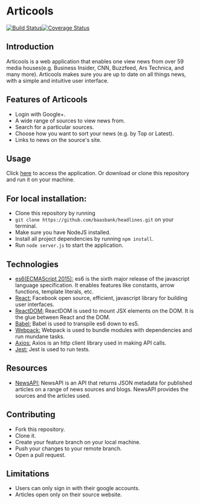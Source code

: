 # Articools

[![Build Status](https://travis-ci.org/baasbank/headlines.svg?branch=cleanup)](https://travis-ci.org/baasbank/headlines)[![Coverage Status](https://coveralls.io/repos/github/baasbank/headlines/badge.svg?branch=authentication)](https://coveralls.io/github/baasbank/headlines?branch=testing)

## Introduction

Articools is a web application that enables one view news from over 59 media houses(e.g. Business Insider, CNN, Buzzfeed, Ars Technica, and many more). Articools makes sure you are up to date on all things news, with a simple and intuitive user interface.

## Features of Articools

* Login with Google+.
* A wide range of sources to view news from.
* Search for a particular sources. 
* Choose how you want to sort your news (e.g. by Top or Latest).
* Links to news on the source's site.

## Usage
Click [here](https://articools.herokuapp.com) to access the application.
Or download or clone this repository and run it on your machine.

## For local installation:

* Clone this repository by running 
 * `git clone https://github.com/baasbank/headlines.git` on your terminal.
* Make sure you have NodeJS installed.
* Install all project dependencies by running `npm install`.
* Run `node server.js` to start the application.

## Technologies

* [es6(ECMAScript 2015):](es6-features.org/) es6 is the sixth major release of the javascript language specification. It enables features like constants, arrow functions, template literals, etc.  
* [React:](https://facebook.github.io/react/tutorial/tutorial.html) Facebook open source, efficient, javascript library for building user interfaces.  
* [ReactDOM:](https://facebook.github.io/react/docs/react-dom.html) ReactDOM is used to mount JSX elements on the DOM. It is the glue between React and the DOM.  
* [Babel:](https://babeljs.io/) Babel is used to transpile es6 down to es5.  
* [Webpack:](https://webpack.github.io/docs/what-is-webpack.html) Webpack is used to bundle modules with dependencies and run mundane tasks.  
* [Axios:](https://www.npmjs.com/package/axios) Axios is an http client library used in making API calls.  
* [Jest:](https://facebook.github.io/jest/) Jest is used to run tests.  

## Resources

* [NewsAPI:](https://newsapi.org/) NewsAPI is an API that returns JSON metadata for published articles on a range of news sources and blogs. NewsAPI provides the sources and the articles used.

## Contributing

* Fork this repository.
* Clone it.
* Create your feature branch on your local machine.
* Push your changes to your remote branch.
* Open a pull request.


## Limitations

* Users can only sign in with their google accounts.
* Articles open only on their source website.
